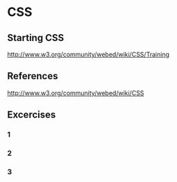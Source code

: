 # CSS

## Starting CSS

http://www.w3.org/community/webed/wiki/CSS/Training

## References

http://www.w3.org/community/webed/wiki/CSS

## Excercises

### 1

### 2

### 3
